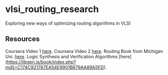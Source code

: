 # vlsi_routing_research
Exploring new ways of optimizing routing algorithms in VLSI


## Resources

Coursera Video 1 [here](https://www.coursera.org/lecture/vlsi-cad-layout/from-detailed-routing-to-global-routing-Z0qa1).
Coursera Video 2 [here](https://www.coursera.org/lecture/vlsi-cad-layout/maze-routing-multi-layer-routing-sw04m).
Routing Book from Michigan Uni. [here](https://web.eecs.umich.edu/~mazum/ClassDescriptions/Routing.pdf).
Logic Synthesis and Verification Algorithms [here] (https://libgen.is/book/index.php?md5=C174C921787EA54E9901B679AA89A5FD).